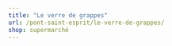 ```yaml
---
title: "Le verre de grappes"
url: /pont-saint-esprit/le-verre-de-grappes/
shop: supermarché
---
```

